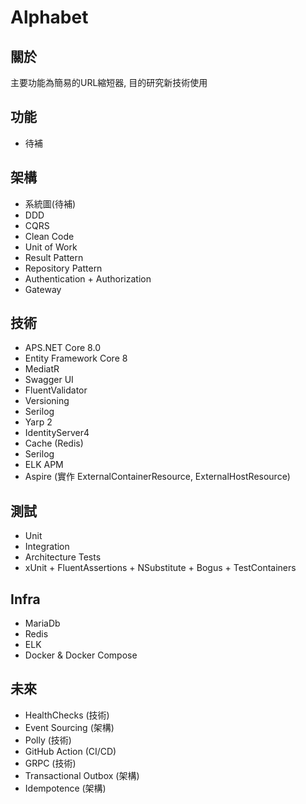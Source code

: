 # Alphabet

## 關於
主要功能為簡易的URL縮短器, 目的研究新技術使用

## 功能
- 待補

## 架構
- 系統圖(待補)
- DDD
- CQRS
- Clean Code
- Unit of Work
- Result Pattern
- Repository Pattern
- Authentication + Authorization 
- Gateway

## 技術
- APS.NET Core 8.0
- Entity Framework Core 8
- MediatR
- Swagger UI
- FluentValidator
- Versioning
- Serilog
- Yarp 2
- IdentityServer4
- Cache (Redis)
- Serilog
- ELK APM
- Aspire (實作 ExternalContainerResource, ExternalHostResource)

## 測試
- Unit
- Integration
- Architecture Tests
- xUnit + FluentAssertions + NSubstitute + Bogus + TestContainers

## Infra
- MariaDb
- Redis
- ELK
- Docker & Docker Compose

## 未來
- HealthChecks (技術)
- Event Sourcing (架構)
- Polly (技術)
- GitHub Action (CI/CD)
- GRPC (技術)
- Transactional Outbox (架構)
- Idempotence (架構)